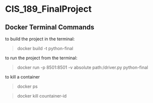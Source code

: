 # CIS_189_FinalProject


## Docker Terminal Commands

to build the project in the terminal:

> docker build -t python-final

to run the project from the terminal:

> docker run -p 8501:8501 -v absolute path:/driver.py python-final

to kill a container
> docker ps

> docker kill countainer-id
